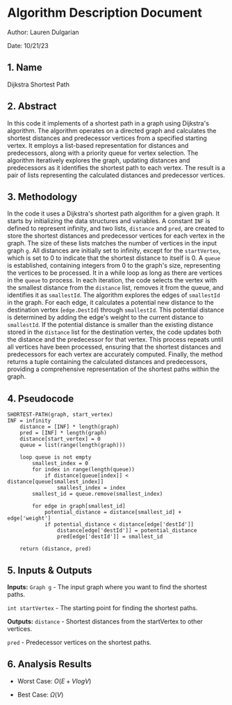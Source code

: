 # Algorithm Description Document

Author: Lauren Dulgarian 

Date: 10/21/23

## 1. Name
Dijkstra Shortest Path

## 2. Abstract
In this code it implements of a shortest path in a graph using Dijkstra's algorithm. The algorithm operates on a directed graph and calculates the shortest distances and predecessor vertices from a specified starting vertex. It employs a list-based representation for distances and predecessors, along with a priority queue for vertex selection. The algorithm iteratively explores the graph, updating distances and predecessors as it identifies the shortest path to each vertex. The result is a pair of lists representing the calculated distances and predecessor vertices.

## 3. Methodology
In the code it uses a Dijkstra's shortest path algorithm for a given graph. It starts by initializing the data structures and variables. A constant `INF` is defined to represent infinity, and two lists, `distance` and `pred`, are created to store the shortest distances and predecessor vertices for each vertex in the graph. The size of these lists matches the number of vertices in the input graph `g`. All distances are initially set to infinity, except for the `startVertex`, which is set to 0 to indicate that the shortest distance to itself is 0. A `queue` is established, containing integers from 0 to the graph's size, representing the vertices to be processed. It in a while loop as long as there are vertices in the `queue` to process. In each iteration, the code selects the vertex with the smallest distance from the `distance` list, removes it from the queue, and identifies it as `smallestId`. The algorithm explores the edges of `smallestId` in the graph. For each edge, it calculates a potential new distance to the destination vertex (`edge.DestId`) through `smallestId`. This potential distance is determined by adding the edge's weight to the current distance to `smallestId`. If the potential distance is smaller than the existing distance stored in the `distance` list for the destination vertex, the code updates both the distance and the predecessor for that vertex. This process repeats until all vertices have been processed, ensuring that the shortest distances and predecessors for each vertex are accurately computed. Finally, the method returns a tuple containing the calculated distances and predecessors, providing a comprehensive representation of the shortest paths within the graph. 

## 4. Pseudocode

```
SHORTEST-PATH(graph, start_vertex)
INF = infinity
    distance = [INF] * length(graph)
    pred = [INF] * length(graph)
    distance[start_vertex] = 0
    queue = list(range(length(graph)))

    loop queue is not empty
        smallest_index = 0
        for index in range(length(queue))
            if distance[queue[index]] < distance[queue[smallest_index]]
                smallest_index = index
        smallest_id = queue.remove(smallest_index)

        for edge in graph[smallest_id]
            potential_distance = distance[smallest_id] + edge['weight']
            if potential_distance < distance[edge['destId']]
                distance[edge['destId']] = potential_distance
                pred[edge['destId']] = smallest_id

    return (distance, pred)
```

## 5. Inputs & Outputs

**Inputs:** `Graph g` - The input graph where you want to find the shortest paths.

`int startVertex` - The starting point for finding the shortest paths.

**Outputs:** `distance` - Shortest distances from the startVertex to other vertices.

`pred` - Predecessor vertices on the shortest paths.

## 6. Analysis Results

* Worst Case: $O(E + V log V)$

* Best Case: $\Omega(V)$

